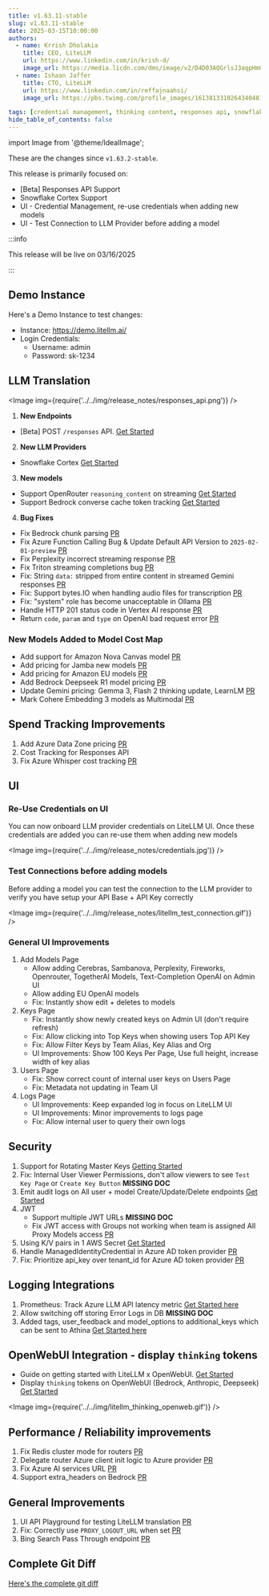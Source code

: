 ```yaml
---
title: v1.63.11-stable
slug: v1.63.11-stable
date: 2025-03-15T10:00:00
authors:
  - name: Krrish Dholakia
    title: CEO, LiteLLM
    url: https://www.linkedin.com/in/krish-d/
    image_url: https://media.licdn.com/dms/image/v2/D4D03AQGrlsJ3aqpHmQ/profile-displayphoto-shrink_400_400/B4DZSAzgP7HYAg-/0/1737327772964?e=1743638400&v=beta&t=39KOXMUFedvukiWWVPHf3qI45fuQD7lNglICwN31DrI
  - name: Ishaan Jaffer
    title: CTO, LiteLLM
    url: https://www.linkedin.com/in/reffajnaahsi/
    image_url: https://pbs.twimg.com/profile_images/1613813310264340481/lz54oEiB_400x400.jpg

tags: [credential management, thinking content, responses api, snowflake]
hide_table_of_contents: false
---
```


import Image from '@theme/IdealImage';

These are the changes since `v1.63.2-stable`.

This release is primarily focused on:
- [Beta] Responses API Support
- Snowflake Cortex Support
- UI - Credential Management, re-use credentials when adding new models
- UI - Test Connection to LLM Provider before adding a model

:::info

This release will be live on 03/16/2025

:::

<!-- <Image img={require('../../img/release_notes/v16311_release.jpg')} /> -->

## Demo Instance

Here's a Demo Instance to test changes:
- Instance: https://demo.litellm.ai/
- Login Credentials:
    - Username: admin
    - Password: sk-1234


## LLM Translation

<Image img={require('../../img/release_notes/responses_api.png')} />

1. **New Endpoints**
- [Beta] POST `/responses` API. [Get Started](https://docs.litellm.ai/docs/response_api)

2. **New LLM Providers**
- Snowflake Cortex [Get Started](https://docs.litellm.ai/docs/providers/snowflake)

3. **New models**

- Support OpenRouter `reasoning_content` on streaming [Get Started](https://docs.litellm.ai/docs/reasoning_content)
- Support Bedrock converse cache token tracking [Get Started](https://docs.litellm.ai/docs/completion/prompt_caching)

4. **Bug Fixes**
- Fix Bedrock chunk parsing [PR](https://github.com/BerriAI/litellm/pull/9166)
- Fix Azure Function Calling Bug & Update Default API Version to `2025-02-01-preview` [PR](https://github.com/BerriAI/litellm/pull/9191)
- Fix Perplexity incorrect streaming response [PR](https://github.com/BerriAI/litellm/pull/9081)
- Fix Triton streaming completions bug [PR](https://github.com/BerriAI/litellm/pull/8386)
- Fix: String `data:` stripped from entire content in streamed Gemini responses [PR](https://github.com/BerriAI/litellm/pull/9070)
- Fix: Support bytes.IO when handling audio files for transcription [PR](https://github.com/BerriAI/litellm/pull/9071)
- Fix: "system" role has become unacceptable in Ollama [PR](https://github.com/BerriAI/litellm/pull/9261)
- Handle HTTP 201 status code in Vertex AI response [PR](https://github.com/BerriAI/litellm/pull/9193)
- Return `code`, `param` and `type` on OpenAI bad request error [PR](https://github.com/BerriAI/litellm/pull/9109)


### New Models Added to Model Cost Map
- Add support for Amazon Nova Canvas model [PR](https://github.com/BerriAI/litellm/pull/7838)
- Add pricing for Jamba new models [PR](https://github.com/BerriAI/litellm/pull/9032)
- Add pricing for Amazon EU models [PR](https://github.com/BerriAI/litellm/pull/9056)
- Add Bedrock Deepseek R1 model pricing [PR](https://github.com/BerriAI/litellm/pull/9108)
- Update Gemini pricing: Gemma 3, Flash 2 thinking update, LearnLM [PR](https://github.com/BerriAI/litellm/pull/9190)
- Mark Cohere Embedding 3 models as Multimodal [PR](https://github.com/BerriAI/litellm/pull/9176)


## Spend Tracking Improvements

1. Add Azure Data Zone pricing [PR](https://github.com/BerriAI/litellm/pull/9185)
2. Cost Tracking for Responses API
3. Fix Azure Whisper cost tracking [PR](https://github.com/BerriAI/litellm/pull/9166)


## UI

### Re-Use Credentials on UI

You can now onboard LLM provider credentials on LiteLLM UI. Once these credentials are added you can re-use them when adding new models

<Image img={require('../../img/release_notes/credentials.jpg')} />


### Test Connections before adding models

Before adding a model you can test the connection to the LLM provider to verify you have setup your API Base + API Key correctly

<Image img={require('../../img/release_notes/litellm_test_connection.gif')} />

### General UI Improvements
1. Add Models Page
   - Allow adding Cerebras, Sambanova, Perplexity, Fireworks, Openrouter, TogetherAI Models, Text-Completion OpenAI on Admin UI
   - Allow adding EU OpenAI models
   - Fix: Instantly show edit + deletes to models
2. Keys Page
   - Fix: Instantly show newly created keys on Admin UI (don't require refresh)
   - Fix: Allow clicking into Top Keys when showing users Top API Key
   - Fix: Allow Filter Keys by Team Alias, Key Alias and Org
   - UI Improvements: Show 100 Keys Per Page, Use full height, increase width of key alias
3. Users Page
   - Fix: Show correct count of internal user keys on Users Page
   - Fix: Metadata not updating in Team UI
4. Logs Page
   - UI Improvements: Keep expanded log in focus on LiteLLM UI
   - UI Improvements: Minor improvements to logs page
   - Fix: Allow internal user to query their own logs


## Security

1. Support for Rotating Master Keys [Getting Started](https://docs.litellm.ai/docs/proxy/master_key_rotations)
2. Fix: Internal User Viewer Permissions, don't allow viewers to see `Test Key Page` or `Create Key Button` **MISSING DOC**
3. Emit audit logs on All user + model Create/Update/Delete endpoints [Get Started](https://docs.litellm.ai/docs/proxy/multiple_admins)
4. JWT
    - Support multiple JWT URLs **MISSING DOC**
    - Fix JWT access with Groups not working when team is assigned All Proxy Models access [PR](https://github.com/BerriAI/litellm/pull/8934)
5. Using K/V pairs in 1 AWS Secret [Get Started](https://docs.litellm.ai/docs/secret#using-kv-pairs-in-1-aws-secret)
6. Handle ManagedIdentityCredential in Azure AD token provider [PR](https://github.com/BerriAI/litellm/pull/9135)
7. Fix: Prioritize api_key over tenant_id for Azure AD token provider [PR](https://github.com/BerriAI/litellm/pull/8701)


## Logging Integrations

1. Prometheus: Track Azure LLM API latency metric [Get Started here](https://docs.litellm.ai/docs/proxy/prometheus#request-latency-metrics)
2. Allow switching off storing Error Logs in DB **MISSING DOC**
3. Added tags, user_feedback and model_options to additional_keys which can be sent to Athina [Get Started here](https://docs.litellm.ai/docs/observability/athina_integration)

## OpenWebUI Integration - display `thinking` tokens
- Guide on getting started with LiteLLM x OpenWebUI. [Get Started](https://docs.litellm.ai/docs/tutorials/openweb_ui)
- Display `thinking` tokens on OpenWebUI (Bedrock, Anthropic, Deepseek) [Get Started](https://docs.litellm.ai/docs/tutorials/openweb_ui#render-thinking-content-on-openweb-ui)

<Image img={require('../../img/litellm_thinking_openweb.gif')} />

## Performance / Reliability improvements

1. Fix Redis cluster mode for routers [PR](https://github.com/BerriAI/litellm/pull/9010)
2. Delegate router Azure client init logic to Azure provider [PR](https://github.com/BerriAI/litellm/pull/9140)
3. Fix Azure AI services URL [PR](https://github.com/BerriAI/litellm/pull/9185)
4. Support extra_headers on Bedrock [PR](https://github.com/BerriAI/litellm/pull/9113)


## General Improvements
1. UI API Playground for testing LiteLLM translation [PR](https://github.com/BerriAI/litellm/pull/9073)
2. Fix: Correctly use `PROXY_LOGOUT_URL` when set [PR](https://github.com/BerriAI/litellm/pull/9117)
3. Bing Search Pass Through endpoint [PR](https://github.com/BerriAI/litellm/pull/8019)


## Complete Git Diff

[Here's the complete git diff](https://github.com/BerriAI/litellm/compare/v1.63.2-stable...v1.63.11-stable)